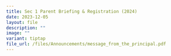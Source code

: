 ```yaml
---
title: Sec 1 Parent Briefing & Registration (2024)
date: 2023-12-05
layout: file
description: ""
image: ""
variant: tiptap
file_url: /files/Announcements/message_from_the_principal.pdf
---
```

